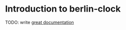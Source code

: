 # Introduction to berlin-clock

TODO: write [great documentation](http://jacobian.org/writing/great-documentation/what-to-write/)
